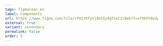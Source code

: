 ```yaml
---
tags: figmalean_en
label: Components
url: https://www.figma.com/file/rFH1tRfynj4OtGjAqTxxC2/Web?t=sfXKFh8eZpH5AWtD-1
external: true
variant: secondary
permalink: false
order: 5
---
```




